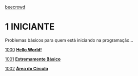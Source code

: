 [beecrowd](https://www.beecrowd.com.br/)
# 1 INICIANTE
Problemas básicos para quem está iniciando na programação...

[1000](/INICIANTE/1000/) [**Hello World!**](https://www.beecrowd.com.br/repository/UOJ_1000.html)

[1001](/INICIANTE/1001/) [**Extremamente Básico**](https://www.beecrowd.com.br/repository/UOJ_1001.html)

[1002](/INICIANTE/1002/) [**Área do Círculo**](https://www.beecrowd.com.br/repository/UOJ_1002.html)